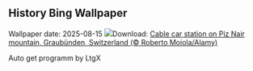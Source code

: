 ## History Bing Wallpaper
Wallpaper date: 2025-08-15
![](https://www.bing.com/th?id=OHR.PizNairPeak_EN-CA7466482253_UHD.jpg&w=1000)Download: [Cable car station on Piz Nair mountain, Graubünden, Switzerland (© Roberto Moiola/Alamy)](https://www.bing.com/th?id=OHR.PizNairPeak_EN-CA7466482253_UHD.jpg)

Auto get programm by LtgX
